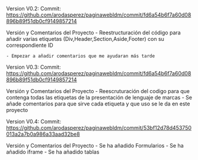 Version V0.2:
Commit: https://github.com/arodasperez/paginawebldm/commit/fd6a54b6f7a60d08896b89f51db0cf9149857214

Versión y Comentarios del Proyecto 
    - Reestructuración del código para añadir varias etiquetas  (Div,Header,Section,Aside,Footer) con su correspondiente ID 
    
    - Empezar a añadir comentarios que me ayudaran más tarde

Version V0.3:
Commit: https://github.com/arodasperez/paginawebldm/commit/fd6a54b6f7a60d08896b89f51db0cf9149857214

Versión y Comentarios del Proyecto 
    - Reescruturación del codigo para que contenga todas las etiquetas de la presentación de lenguaje de marcas
    - Se añade comentarios para que sirve cada etiqueta y que uso se le da en este proyecto

Version V0.4:
Commit: https://github.com/arodasperez/paginawebldm/commit/53bf12d78d453750013a2a7b0a986a33aad32be8

Versión y Comentarios del Proyecto 
    - Se ha añadido Formularios
    - Se ha añadido iframe
    - Se ha añadido tablas

    